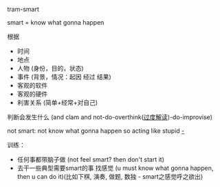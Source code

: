 
tram-smart

smart = know what gonna happen

根据
- 时间
- 地点
- 人物 (身份，目的，状态)
- 事件 (背景，情况：起因 经过 结果)
- 客观的软件
- 客观的硬件
- 利害关系 (简单+经常+对自己)

判断会发生什么 (and clam and not-do-overthink([过度解读](http://www.ftchinese.com/story/001072632?full=y#高估了特朗普#高估))-do-improvise)

not smart: not know what gonna happen so acting like stupid [-](https://twitter.com/ComplexSports/status/871565080298749952)

训练：
- 任何事都带脑子做 (not feel smart? then don't start it)
- 去干一些典型需要smart的事 找感觉 (u must know what gonna happen, then u can do it)(比如下棋, 演奏, 做题, 数独 - smart之感觉呼之欲出)
